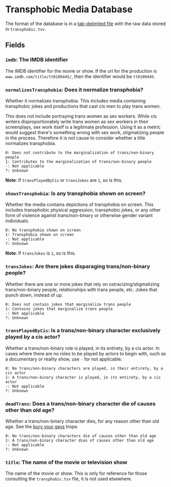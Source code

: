 # Transphobic Media Database

The format of the database is in a 
[tab-delimited file](https://en.wikipedia.org/wiki/Tab-separated_values)
with the raw data stored in `transphobic.tsv`.

## Fields

### `imdb`: The IMDB identifier

The IMDB identifier for the movie or show. If the url for the production is
`www.imdb.com/title/tt0109445/`, then the identifier would be `tt0109445`.

### `normalizesTransphobia`: Does it normalize transphobia?

Whether it normalizes transphobia. This includes media containing transphobic 
jokes and productions that cast cis men to play trans women.

This does not include portraying trans women as sex workers. While cis 
writers disproportionately write trans women as sex workers in their 
screenplays, sex work itself is a legitimate profession. Using it as a metric
would suggest there's something wrong with sex work, stigmatizing people in the
process. Therefore it is not cause to consider whether a title normalizes 
transphobia.

```
0: Does not contribute to the marginalization of trans/non-binary people
1: Contributes to the marginalization of trans/non-binary people
-: Not applicable
?: Unknown
```

**Note**: If `transPlayedByCis` or `transJokes` are `1`, so is this.

### `showsTransphobia`: Is any transphobia shown on screen?

Whether the media contains depictions of transphobia on screen. This includes 
transphobic physical aggression, transphobic jokes, or any other form of 
violence against trans/non-binary or otherwise gender variant individuals.

```
0: No transphobia shown on screen
1: Transphobia shown on screen
-: Not applicable
?: Unknown
```

**Note**: If `transJokes` is `1`, so is this.

### `transJokes`: Are there jokes disparaging trans/non-binary people?

Whether there are one or more jokes that rely on ostracizing/stigmatizing 
trans/non-binary people, relationships with trans people, etc. Jokes that 
punch down, instead of up.

```
0: Does not contain jokes that marginalize trans people
1: Contains jokes that marginalize trans people
-: Not applicable
?: Unknown
```

### `transPlayedByCis`: Is a trans/non-binary character exclusively played by a cis actor?

Whether a trans/non-binary role is played, in its entirety, by a cis actor. 
In cases where there are no roles to be played by actors to begin with, such 
as a documentary or reality show, use `-` for not applicable.

```
0: No trans/non-binary characters are played, in their entirety, by a cis actor
1: A trans/non-binary character is played, in its entirety, by a cis actor
-: Not applicable
?: Unknown
```

### `deadTrans`: Does a trans/non-binary character die of causes other than old age?

Whether a trans/non-binary character dies, for any reason other than old age. 
See the [bury your gays](http://tvtropes.org/pmwiki/pmwiki.php/Main/BuryYourGays) 
trope.

```
0: No trans/non-binary characters die of causes other than old age
1: A trans/non-binary character dies of causes other than old age
-: Not applicable
?: Unknown
```

### `title`: The name of the movie or television show

The name of the movie or show. This is only for reference for those consulting
the `transphobic.tsv` file, it is not used elsewhere.
